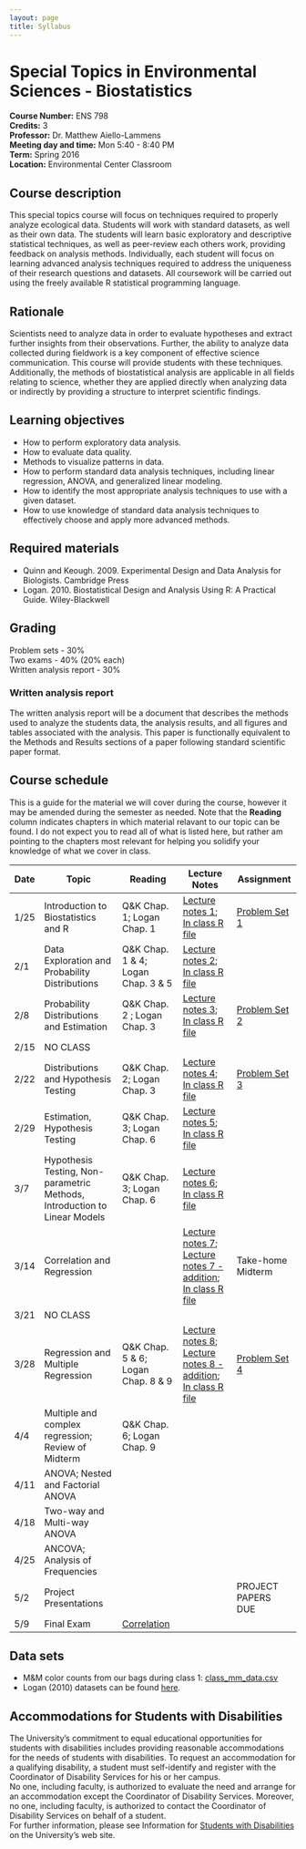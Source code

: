 ```yaml
---
layout: page
title: Syllabus
---
```


# Special Topics in Environmental Sciences - Biostatistics

**Course Number:** ENS 798  
**Credits:** 3  
**Professor:** Dr. Matthew Aiello-Lammens  
**Meeting day and time:** Mon 5:40 - 8:40 PM  
**Term:** Spring 2016  
**Location:** Environmental Center Classroom   

## Course description

This special topics course will focus on techniques required to properly analyze ecological data. 
Students will work with standard datasets, as well as their own data.
The students will learn basic exploratory and descriptive statistical techniques, as well as peer-review each others work, providing feedback on analysis methods.
Individually, each student will focus on learning advanced analysis techniques required to address the uniqueness of their research questions and datasets.
All coursework will be carried out using the freely available R statistical programming language.


## Rationale

Scientists need to analyze data in order to evaluate hypotheses and extract further insights from their observations. 
Further, the ability to analyze data collected during fieldwork is a key component of effective science communication. 
This course will provide students with these techniques.
Additionally, the methods of biostatistical analysis are applicable in all fields relating to science, whether they are applied directly when analyzing data or indirectly by providing a structure to interpret scientific findings.


## Learning objectives

* How to perform exploratory data analysis.
* How to evaluate data quality.
* Methods to visualize patterns in data.
* How to perform standard data analysis techniques, including linear regression, ANOVA, and generalized linear modeling.
* How to identify the most appropriate analysis techniques to use with a given dataset.
* How to use knowledge of standard data analysis techniques to effectively choose and apply more advanced methods.


## Required materials

* Quinn and Keough. 2009. Experimental Design and Data Analysis for Biologists. Cambridge Press
* Logan. 2010. Biostatistical Design and Analysis Using R: A Practical Guide. Wiley-Blackwell

## Grading

Problem sets - 30%  
Two exams - 40% (20% each)  
Written analysis report - 30%  

### Written analysis report

The written analysis report will be a document that describes the methods used to analyze the students data, the analysis results, and all figures and tables associated with the analysis. 
This paper is functionally equivalent to the Methods and Results sections of a paper following standard scientific paper format.


## Course schedule

This is a guide for the material we will cover during the course, however it may be amended during the semester as needed. 
Note that the **Reading** column indicates chapters in which material relavant to our topic can be found. 
I do not expect you to read all of what is listed here, but rather am pointing to the chapters most relevant for helping you solidify your knowledge of what we cover in class.

|Date | Topic | Reading | Lecture Notes | Assignment |
|-----|-------|---------|---------------|------------|
|1/25 |Introduction to Biostatistics and R |Q&K Chap. 1; Logan Chap. 1 | [Lecture notes 1](http://mlammens.github.io/Biostats/lectures/Lecture-1.html); [In class R file](http://mlammens.github.io/Biostats/lectures/Lecture-1-InClass.R)|[Problem Set 1](http://mlammens.github.io/Biostats/problem_sets/Problem-set-1.html) |
|2/1  |Data Exploration and Probability Distributions |Q&K Chap. 1 & 4; Logan Chap. 3 & 5 | [Lecture notes 2](http://mlammens.github.io/Biostats/lectures/Lecture-2.html); [In class R file](http://mlammens.github.io/Biostats/lectures/Lecture-2-InClass.R)| |
|2/8  |Probability Distributions and Estimation |Q&K Chap. 2 ; Logan Chap. 3 |[Lecture notes 3](http://mlammens.github.io/Biostats/lectures/Lecture-3.html); [In class R file](http://mlammens.github.io/Biostats/lectures/Lecture-3-InClass.R) | [Problem Set 2](http://mlammens.github.io/Biostats/problem_sets/Problem-set-2.html)|
|2/15 | NO CLASS | | | |
|2/22 |Distributions and Hypothesis Testing |Q&K Chap. 2; Logan Chap. 3 |[Lecture notes 4](http://mlammens.github.io/Biostats/lectures/Lecture-4.html); [In class R file](http://mlammens.github.io/Biostats/lectures/Lecture-4-InClass.R) |[Problem Set 3](http://mlammens.github.io/Biostats/problem_sets/Problem-set-3.html) |
|2/29 |Estimation, Hypothesis Testing |Q&K Chap. 3; Logan Chap. 6  |[Lecture notes 5](http://mlammens.github.io/Biostats/lectures/Lecture-5.html); [In class R file](http://mlammens.github.io/Biostats/lectures/Lecture-5-InClass.R) | |
|3/7  |Hypothesis Testing, Non-parametric Methods, Introduction to Linear Models |Q&K Chap. 3; Logan Chap. 6 |[Lecture notes 6](http://mlammens.github.io/Biostats/lectures/Lecture-6.html); [In class R file](http://mlammens.github.io/Biostats/lectures/Lecture-6-InClass.R) | |
|3/14 |Correlation and Regression| | [Lecture notes 7](http://mlammens.github.io/Biostats/lectures/Lecture-7.html); [Lecture notes 7 - addition](http://mlammens.github.io/Biostats/lectures/Lecture-7-Notes.pdf); [In class R file](http://mlammens.github.io/Biostats/lectures/Lecture-7-InClass.R) |Take-home Midterm  |
|3/21 | NO CLASS | | | |
|3/28 | Regression and Multiple Regression |Q&K Chap. 5 & 6; Logan Chap. 8 & 9 |[Lecture notes 8](http://mlammens.github.io/Biostats/lectures/Lecture-8.html); [Lecture notes 8 - addition](http://mlammens.github.io/Biostats/lectures/Lecture-8-Notes.pdf); [In class R file](http://mlammens.github.io/Biostats/lectures/Lecture-8-InClass.R) |[Problem Set 4](http://mlammens.github.io/Biostats/problem_sets/Problem-set-4.html) |
|4/4  |Multiple and complex regression; Review of Midterm |Q&K Chap. 6; Logan Chap. 9 | | |
|4/11 |ANOVA; Nested and Factorial ANOVA | | | |
|4/18 |Two-way and Multi-way ANOVA | | | |
|4/25 |ANCOVA; Analysis of Frequencies | | | |
|5/2  |Project Presentations | | | PROJECT PAPERS DUE |
|5/9  |Final Exam | [Correlation](https://xkcd.com/552/) | | |

## Data sets

* M&M color counts from our bags during class 1: [class_mm_data.csv](http://mlammens.github.io/Biostats/data/class_mm_data.csv)
* Logan (2010) datasets can be found [here](https://github.com/mlammens/Biostats/tree/gh-pages/data/Logan_Examples).

## Accommodations for Students with Disabilities

The University’s commitment to equal educational opportunities for students with disabilities includes providing reasonable accommodations for the needs of students with disabilities. 
To request an accommodation for a qualifying disability, a student must self-identify and register with the Coordinator of Disability Services for his or her campus.  
No one, including faculty, is authorized to evaluate the need and arrange for an accommodation except the Coordinator of Disability Services. 
Moreover, no one, including faculty, is authorized to contact the Coordinator of Disability Services on behalf of a student.  
For further information, please see Information for [Students with Disabilities](http://www.pace.edu/counseling/office-of-disability-services) on the University’s web site.

